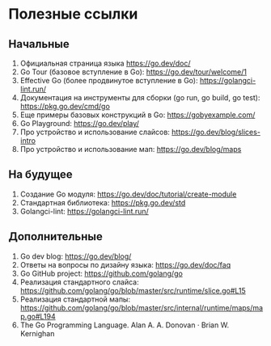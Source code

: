 # Полезные ссылки

## Начальные

1. Официальная страница языка https://go.dev/doc/
1. Go Tour (базовое вступление в Go): https://go.dev/tour/welcome/1
1. Effective Go (более продвинутое вступление в Go):
   https://golangci-lint.run/
1. Документация на инструменты для сборки
   (go run, go build, go test): https://pkg.go.dev/cmd/go
1. Еще примеры базовых конструкций в Go: https://gobyexample.com/
1. Go Playground: https://go.dev/play/
1. Про устройство и использование слайсов: https://go.dev/blog/slices-intro
1. Про устройство и использование мап: https://go.dev/blog/maps

## На будущее

1. Создание Go модуля: https://go.dev/doc/tutorial/create-module
1. Стандартная библиотека: https://pkg.go.dev/std
1. Golangci-lint: https://golangci-lint.run/

## Дополнительные

1. Go dev blog: https://go.dev/blog/
1. Ответы на вопросы по дизайну языка: https://go.dev/doc/faq
1. Go GitHub project: https://github.com/golang/go
1. Реализация стандартного слайса: https://github.com/golang/go/blob/master/src/runtime/slice.go#L15
1. Реализация стандартной мапы: https://github.com/golang/go/blob/master/src/internal/runtime/maps/map.go#L194
1. The Go Programming Language. Alan A. A. Donovan · Brian W. Kernighan
